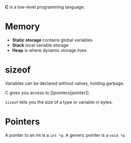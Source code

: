 **C** is a low-level programming language.

# Memory

* **Static storage** contains global variables
* **Stack** local variable storage
* **Heap** is where dynamic storage lives

# sizeof

Variables can be declared without values, holding garbage.

C gives you access to [[pointers|pointer]].

`sizeof` tells you the size of a type or variable in bytes.

# Pointers

A pointer to an int is a `int *p`. A generic pointer is a `void *p`.